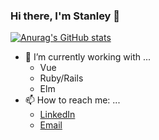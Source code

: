 ### Hi there, I'm Stanley 👋

[![Anurag's GitHub stats](https://github-readme-stats.vercel.app/api?username=stanleypliu)](https://github.com/anuraghazra/github-readme-stats)

- 🔭 I’m currently working with ...
  - Vue
  - Ruby/Rails
  - Elm
- 📫 How to reach me: ...
  - [LinkedIn](https://uk.linkedin.com/in/stanley-liu-055330138) 
  - [Email](mailto:stanleypliu@gmail.com)


